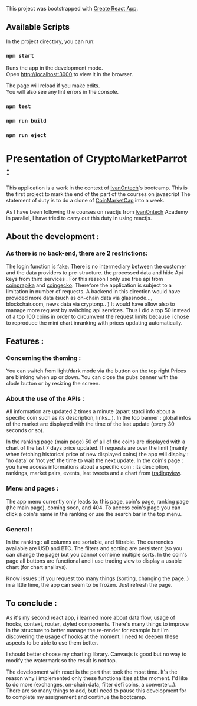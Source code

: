 This project was bootstrapped with [Create React App](https://github.com/facebook/create-react-app).

## Available Scripts

In the project directory, you can run:

### `npm start`

Runs the app in the development mode.<br />
Open [http://localhost:3000](http://localhost:3000) to view it in the browser.

The page will reload if you make edits.<br />
You will also see any lint errors in the console.

### `npm test`

### `npm run build`

### `npm run eject`

# Presentation of CryptoMarketParrot :
              
This application is a work in the context of <a href="https://academy.ivanontech.com/">IvanOntech</a>'s bootcamp.
 This is the first project to mark the end of the part of the courses on javascript
    The statement of duty is to do a clone of <a href="https://coinmarketcap.com/">CoinMarketCap</a> into a week.
   
As I have been following the courses on reactjs from <a href="https://academy.ivanontech.com/">IvanOntech</a> Academy in parallel,
I have tried to carry out this duty in using reactjs.
   
## About the development :

### As there is no back-end, there are 2 restrictions:
The login function is fake.
There is no intermediary between the customer and the data providers to pre-structure.
the processed data and hide Api keys from third services .
For this reason I only use free api from <a href="https://coinpaprika.com/">coinprapika</a>
and <a href="https://www.coingecko.com/en">coingecko</a>. Therefore the application is subject to a limitation in number of requests.
A backend in this direction would have provided more data (such as on-chain data via glassnode..., blockchair.com, news data via cryptonp.. )
It would have allow also to manage more request by switching api services.
Thus i did a top 50 instead of a top 100 coins in order to circumvent the request limits because i chose to reproduce the mini chart inranking
with prices updating automatically.


## Features :

### Concerning the theming :

You can switch from light/dark mode via the button on the top right
Prices are blinking when up or down.
You can close the pubs banner with the clode button or by resizing the screen.

### About the use of the APIs :
All information are updated 2 times a minute (apart statci info about a specific coin such as its description, links...).
In the top banner : global infos of the market are displayed with the time of the last update
                (every 30 seconds or so).

In the ranking page (main page) 50 of all of the coins are displayed with
a chart of the last 7 days price updated.
If requests are over the limit (mainly when fetching historical price of new displayed coins)
the app will display : 'no data' or 'not yet' the time to wait the next update.
In the coin's page : you have access informations about a specific coin :
its desciption, rankings, market pairs, events, last tweets and a chart from <a href="https://www.tradingview.com/">tradingview</a>.

### Menu and pages :
The app menu currently only leads to:
this page, coin's page, ranking page (the main page), coming soon, and 404.
To access coin's page you can click a coin's name in the ranking or use the search bar in the top menu.

### General :
In the ranking : all columns are sortable, and filtrable. The currencies available are USD and BTC.
The filters and sorting are persistent (so you can change the page) but you cannot combine multiple sorts.
In the coin's page all buttons are functional and i use trading view to display a usable chart
                 (for chart analisys).

Know issues : if you request too many things (sorting, changing the page..) in a little time,
the app can seem to be frozen. Just refresh the page.
  
## To conclude :
As it's my second react app, i learned more about data flow, usage of hooks, context, router, styled components. There's many things
to improve in the structure to better manage the re-render for example but i'm discovering the usage of hooks at the moment.
I need to deepen these aspects to be able to use them better.

I should better choose my charting library. Canvasjs is good but no way to modify the watermark so the result is not top.

The development with react is the part that took the most time. It's the reason why i implemented only these functionalities at the moment.
I'd like to do more (exchanges, on-chain data, filter defi coins, a converter...). There are so many things to add,
but I need to pause this development for to complete my assignement and continue the bootcamp.
